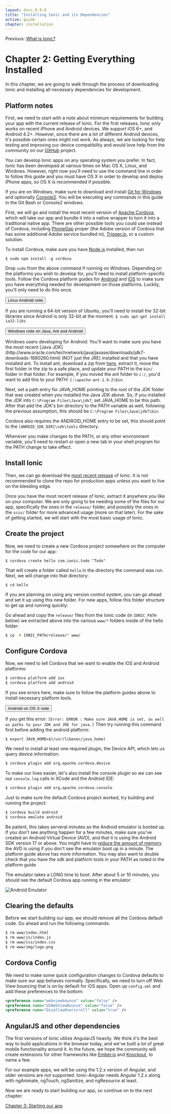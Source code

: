 ```yaml
---
layout: docs_0.9.0
title: "Installing Ionic and its Dependencies"
active: guide
chapter: installation
---
```


Previous: <a href="preface.html">What is Ionic?</a>

# Chapter 2: Getting Everything Installed

In this chapter, we are going to walk through the process of downloading Ionic and installing all necessary dependencies for development.

## Platform notes

First, we need to start with a note about minimum requirements for building your app with the current release of Ionic. For the first releases, Ionic only works on recent iPhone and Android devices. We support iOS 6+, and Android 4.2+. However, since there are a lot of different Android devices, it's possible certain ones might not work. As always, we are looking for help testing and improving our device compatibility and would love help from the community on our [GitHub](https://github.com/driftyco/ionic) project.

You can develop Ionic apps on any operating system you prefer. In fact, Ionic has been developed at various times on Mac OS X, Linux, and Windows. However, right now you'll need to use the command line in order to follow this guide and you must have OS X in order to develop and deploy iPhone apps, so OS X is recommended if possible.

If you are on Windows, make sure to download and install [Git for Windows](http://git-scm.com/download/win) and optionally [Console2](http://sourceforge.net/projects/console/). You will be executing any commands in this guide in the Git Bash or Console2 windows.

First, we will go and install the most recent version of [Apache Cordova](http://cordova.apache.org/), which will take our app and bundle it into a native wrapper to turn it into a traditional native app. There are other possible tools you could use instead of Cordova, including [PhoneGap](http://phonegap.com/) proper (the Adobe version of Cordova that has some additional Adobe service bundled in), [Trigger.io](https://trigger.io/), or a custom solution.

To install Cordova, make sure you have [Node.js](http://nodejs.org/) installed, then run

    $ sudo npm install -g cordova

Drop `sudo` from the above command if running on Windows. Depending on the platforms you wish to develop for, you'll need to install platform-specific tools. Follow the Cordova platform guides for [Android](http://cordova.apache.org/docs/en/3.1.0/guide_platforms_android_index.md.html#Android%20Platform%20Guide) and [iOS](http://cordova.apache.org/docs/en/3.1.0/guide_platforms_ios_index.md.html#iOS%20Platform%20Guide) to make sure you have everything needed for development on those platforms. Luckily, you'll only need to do this once.

<button type="button" class="btn btn-danger" data-toggle="collapse" data-target="#android-linux-note">
  Linux Android note
</button>

<div id="android-linux-note" class="collapse well">
<p>
  If you are running a 64-bit version of Ubuntu, you'll need to install the 32-bit libraries since Android is only 32-bit at the moment. 
  <code>$ sudo apt-get install ia32-libs</code>
</p>
</div>

<button type="button" class="btn btn-danger" data-toggle="collapse" data-target="#java-note">
  Windows note on Java, Ant and Android
</button>

<div id="java-note" class="collapse well">
<p>
  Windows users developing for Android: You'll want to make sure you have the most recent [Java JDK](http://www.oracle.com/technetwork/java/javase/downloads/jdk7-downloads-1880260.html) (NOT just the JRE) installed and that you have installed ant. To install ant, download a zip from <a href="http://www.interior-dsgn.com/apache//ant/binaries/apache-ant-1.9.2-bin.zip">here</a>, extract it, move the first folder in the zip to a safe place, and update your PATH to the <code>bin/</code> folder in that folder. For example, if you moved the ant folder to <code>c:/</code>, you'd want to add this to your PATH: <code>C:\apache-ant-1.9.2\bin</code>.
</p>
<p>
  Next, set a path entry for JAVA_HOME pointing to the root of the JDK folder that was created when you installed the Java JDK above. So, if you installed the JDK into <code>C:\Program Files\Java\jdk7</code>, set JAVA_HOME to be this path. After that add the JDK's bin directory to the PATH variable as well, following the previous assumption, this should be <code>C:\Program Files\Java\jdk7\bin</code>
</p>
<p>
  Cordova also requires the ANDROID_HOME entry to be set, this should point to the <code>[ANROID_SDK_DIR]\sdk\tools</code> directory.
</p>
<p>
Whenever you make changes to the PATH, or any other environment variable, you'll need to restart or open a new tab in your shell program for the PATH change to take effect.
</p>
</div>

## Install Ionic

Then, we can go download the [most recent release](https://github.com/driftyco/ionic/releases) of Ionic. It is not recommended to clone the repo for production apps
unless you want to live on the bleeding edge.

Once you have the most recent release of Ionic, extract it anywhere you like on your computer. We are only going to be needing some of the files for our app, specifically the ones in the `release/` folder, and possibly the ones in the `scss/` folder for more advanced usage (more on that later). For the sake of getting started, we will start with the most basic usage of Ionic.

## Create the project

Now, we need to create a new Cordova project somewhere on the computer for the code for our app:

    $ cordova create hello com.ionic.todo "Todo"

That will create a folder called `hello` in the directory the command was run. Next, we will change into that directory:

    $ cd hello

If you are planning on using any version control system, you can go ahead and set it up using this new folder. For new apps, follow this folder structure to get up and running quickly:


Go ahead and copy the `release/` files from the Ionic code (in `IONIC_PATH` below) we extracted above into the various `www/*` folders inside of the hello folder:

```bash
$ cp -R IONIC_PATH/release/* www/
```

## Configure Cordova

Now, we need to tell Cordova that we want to enable the iOS and Android platforms:

```bash
$ cordova platform add ios
$ cordova platform add android
```

If you see errors here, make sure to follow the platform guides above to install necessary platform tools.

<button type="button" class="btn btn-danger" data-toggle="collapse" data-target="#osx-android-note">
  Android on OS X note
</button>

<div id="osx-android-note" class="collapse well">
<p>
  If you get this error: <code>[Error: ERROR : Make sure JAVA_HOME is set, as well as paths to your JDK and JRE for java.]</code> Then try running this command first before adding the android platform:
</p>
<p>
  <code>$ export JAVA_HOME=$(/usr/libexec/java_home)</code>
</p>
</div>


We need to install at least one required plugin, the Device API, which lets us query device information:

```bash
$ cordova plugin add org.apache.cordova.device
```

To make our lives easier, let's also install the console plugin so we can see our `console.log` calls in XCode and the Android IDE:

```bash
$ cordova plugin add org.apache.cordova.console
```

Just to make sure the default Cordova project worked, try building and running the project:

```bash
$ cordova build android
$ cordova emulate android
```

Be patient, this takes serveral minutes as the Android emulator is booted up. If you don't see anything happen for a few minutes, make sure you've created an Android Virtual Device (AVD), and that it is using the Android SDK version 17 or above. You might have to [reduce the amount of memory](http://stackoverflow.com/questions/7222906/failed-to-allocate-memory-8) the AVD is using if you don't see the emulator boot up in a minute. The platform guide above has more information. You may also want to double check that you have the sdk and platform tools in your PATH as noted in the platform guide.

The emulator takes a LONG time to boot. After about 5 or 10 minutes, you should see the default Cordova app running in the emulator:

<img src="http://ionicframework.com.s3.amazonaws.com/guide/0.1.0/1-emulator.jpg" alt="Android Emulator">

## Clearing the defaults

Before we start building our app, we should remove all the Cordova default code. Go ahead and run the following commands:

```bash
$ rm www/index.html
$ rm www/js/index.js
$ rm www/css/index.css
$ rm www/img/logo.png
```

## Cordova Config

We need to make some quick configuration changes to Cordova defaults to make sure our app behaves normally. Specifically, we need to turn off Web View bouncing that is on by default for iOS apps. Open up `config.xml` and add these preferences to the bottom:

```xml
<preference name="webviewbounce" value="false" />
<preference name="UIWebViewBounce" value="false" />
<preference name="DisallowOverscroll" value="true" />
```

## AngularJS and other dependencies

The first versions of Ionic utilize AngularJS heavily. We think it's the best way to build applications in the browser today, and we've built a lot of great mobile functionality around it. In the future, we hope the community will create extensions for other frameworks like [Ember.js](http://emberjs.com/) and [Knockout](http://knockoutjs.com/), to name a few.

For our example apps, we will be using the 1.2.x version of Angular, and older versions are _not_ supported. Ionic-Angular needs Angular 1.2.x along with ngAnimate, ngTouch, ngSanitize, and ngResource at least.

Now we are ready to start building our app, so continue on to the next chapter:

[Chapter 3: Starting our app](starting.html)
